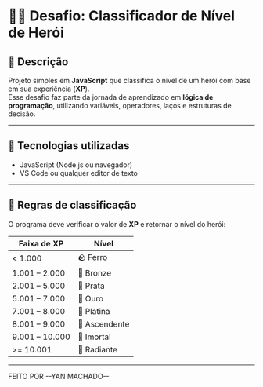 # 🦸‍♂️ Desafio: Classificador de Nível de Herói

## 📖 Descrição
Projeto simples em **JavaScript** que classifica o nível de um herói com base em sua experiência (**XP**).  
Esse desafio faz parte da jornada de aprendizado em **lógica de programação**, utilizando variáveis, operadores, laços e estruturas de decisão.

---

## 🚀 Tecnologias utilizadas
- JavaScript (Node.js ou navegador)
- VS Code ou qualquer editor de texto

---

## 🧾 Regras de classificação
O programa deve verificar o valor de **XP** e retornar o nível do herói:

| Faixa de XP        | Nível       |
|--------------------|-------------|
| < 1.000            | 🪨 Ferro     |
| 1.001 – 2.000      | 🥉 Bronze    |
| 2.001 – 5.000      | 🥈 Prata     |
| 5.001 – 7.000      | 🥇 Ouro      |
| 7.001 – 8.000      | 💎 Platina   |
| 8.001 – 9.000      | 🔺 Ascendente |
| 9.001 – 10.000     | 👑 Imortal   |
| >= 10.001          | 🌟 Radiante  |

---
FEITO POR --YAN MACHADO--
